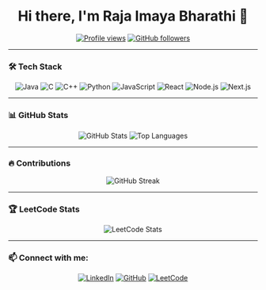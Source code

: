<h1 align="center">Hi there, I'm Raja Imaya Bharathi 👋</h1>

<p align="center">
  <a href="https://github.com/RajaImayaBharathi"><img src="https://komarev.com/ghpvc/?username=RajaImayaBharathi&color=blue&style=flat-square" alt="Profile views" /></a>
  <a href="https://github.com/RajaImayaBharathi?tab=followers"><img src="https://img.shields.io/github/followers/RajaImayaBharathi?label=Followers&style=social" alt="GitHub followers" /></a>
</p>

---

### 🛠 Tech Stack
<p align="center">
  <img src="https://img.shields.io/badge/Java-ED8B00?style=for-the-badge&logo=java&logoColor=white" alt="Java" />
  <img src="https://img.shields.io/badge/C-00599C?style=for-the-badge&logo=c&logoColor=white" alt="C" />
  <img src="https://img.shields.io/badge/C++-00599C?style=for-the-badge&logo=cplusplus&logoColor=white" alt="C++" />
  <img src="https://img.shields.io/badge/Python-3776AB?style=for-the-badge&logo=python&logoColor=white" alt="Python" />
  <img src="https://img.shields.io/badge/Javascript-F7DF1E?style=for-the-badge&logo=javascript&logoColor=black" alt="JavaScript" />
  <img src="https://img.shields.io/badge/React-20232A?style=for-the-badge&logo=react&logoColor=61DAFB" alt="React" />
  <img src="https://img.shields.io/badge/Node.js-43853D?style=for-the-badge&logo=node.js&logoColor=white" alt="Node.js" />
  <img src="https://img.shields.io/badge/Next.js-000000?style=for-the-badge&logo=next.js&logoColor=white" alt="Next.js" />
</p>

---

### 📊 GitHub Stats
<p align="center">
  <img src="https://github-readme-stats.vercel.app/api?username=RajaImayaBharathi&show_icons=true&theme=radical" alt="GitHub Stats" />
  <img src="https://github-readme-stats.vercel.app/api/top-langs/?username=RajaImayaBharathi&layout=compact&theme=radical" alt="Top Languages" />
</p>

---

### 🔥 Contributions
<p align="center">
  <img src="https://github-readme-streak-stats.herokuapp.com/?user=RajaImayaBharathi&theme=radical" alt="GitHub Streak" />
</p>

---

### 🏆 LeetCode Stats
<p align="center">
  <img src="https://leetcard.jacoblin.cool/rajaimayabharathi?ext=heatmap" alt="LeetCode Stats" />
</p>

---

### 📫 Connect with me:
<p align="center">
  <a href="https://www.linkedin.com/in/raja-imaya-bharathi" target="_blank"><img alt="LinkedIn" src="https://img.shields.io/badge/-LinkedIn-blue?style=flat-square&logo=Linkedin&logoColor=white"></a>
  <a href="https://github.com/RajaImayaBharathi" target="_blank"><img alt="GitHub" src="https://img.shields.io/badge/-GitHub-black?style=flat-square&logo=github&logoColor=white"></a>
  <a href="https://leetcode.com/u/rajaimayabharathi/" target="_blank"><img alt="LeetCode" src="https://img.shields.io/badge/LeetCode-yellow?style=flat-square&logo=LeetCode&logoColor=white"></a>
</p>
